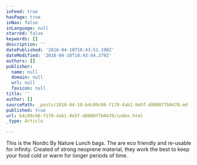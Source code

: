 ```yaml
---
inFeed: true
hasPage: true
inNav: false
inLanguage: null
starred: false
keywords: []
description: ''
datePublished: '2016-04-10T18:43:51.198Z'
dateModified: '2016-04-10T18:43:44.379Z'
authors: []
publisher:
  name: null
  domain: null
  url: null
  favicon: null
title: ''
author: []
sourcePath: _posts/2016-04-10-b4c99c06-f178-4ab1-9e5f-d8000f7b0470.md
published: true
url: b4c99c06-f178-4ab1-9e5f-d8000f7b0470/index.html
_type: Article

---
```

This is the Nordic By Nature Lunch bags. The are eco friendly and re-usable for infinity. Created of strong neoprene material, they work the best to keep your food cold or warm for longer periods of time.